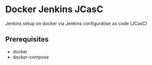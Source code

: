 # Docker Jenkins JCasC

Jenkins setup on docker via Jenkins configuration as code (JCasC)

## Prerequisites

- docker
- docker-compose